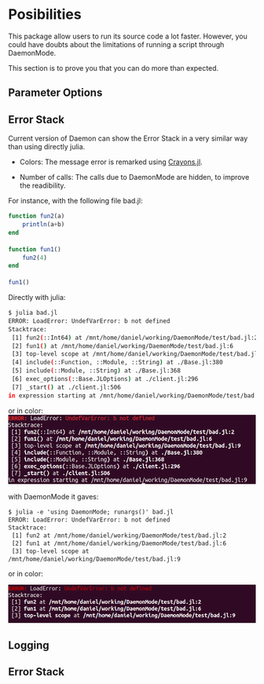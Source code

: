 # Posibilities

This package allow users to run its source code a lot faster. However, you could
have doubts about the limitations of running a script through DaemonMode. 

This section is to prove you that you can do more than expected.

## Parameter Options

## Error Stack

Current version of Daemon can show the Error Stack in a very similar way than
using directly julia. 

- Colors: The message error is remarked using
  [Crayons.jl](https://github.com/KristofferC/Crayons.jl). 

- Number of calls: The calls due to DaemonMode are hidden, to improve  the readibility.

For instance, with the following file bad.jl:

```julia
function fun2(a)
    println(a+b)
end

function fun1()
    fun2(4)
end

fun1()
``` 
Directly with julia:
```sh
$ julia bad.jl
ERROR: LoadError: UndefVarError: b not defined
Stacktrace:
 [1] fun2(::Int64) at /mnt/home/daniel/working/DaemonMode/test/bad.jl:2
 [2] fun1() at /mnt/home/daniel/working/DaemonMode/test/bad.jl:6
 [3] top-level scope at /mnt/home/daniel/working/DaemonMode/test/bad.jl:9
 [4] include(::Function, ::Module, ::String) at ./Base.jl:380
 [5] include(::Module, ::String) at ./Base.jl:368
 [6] exec_options(::Base.JLOptions) at ./client.jl:296
 [7] _start() at ./client.jl:506
in expression starting at /mnt/home/daniel/working/DaemonMode/test/bad.jl:9
```
or in color:
![Results with julia](assets/julia_bad.png)

with DaemonMode it gaves:
```
$ julia -e 'using DaemonMode; runargs()' bad.jl
ERROR: LoadError: UndefVarError: b not defined
Stacktrace:
 [1] fun2 at /mnt/home/daniel/working/DaemonMode/test/bad.jl:2
 [2] fun1 at /mnt/home/daniel/working/DaemonMode/test/bad.jl:6
 [3] top-level scope at /mnt/home/daniel/working/DaemonMode/test/bad.jl:9
```

or in color:

![Results with jclient](assets/jclient_bad.png)

## Logging


## Error Stack
